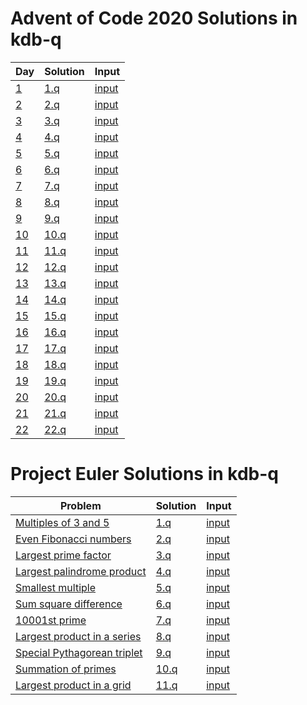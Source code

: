 # Advent of Code 2020 Solutions in kdb-q

Day | Solution | Input
 --- | --- | ---
[1](https://adventofcode.com/2020/day/1) | [1.q](aoc2020/1.q) | [input](aoc2020/inputs/1.txt)
[2](https://adventofcode.com/2020/day/2) | [2.q](aoc2020/2.q) | [input](aoc2020/inputs/2.txt)
[3](https://adventofcode.com/2020/day/3) | [3.q](aoc2020/3.q) | [input](aoc2020/inputs/3.txt)
[4](https://adventofcode.com/2020/day/4) | [4.q](aoc2020/4.q) | [input](aoc2020/inputs/4.txt)
[5](https://adventofcode.com/2020/day/5) | [5.q](aoc2020/5.q) | [input](aoc2020/inputs/5.txt)
[6](https://adventofcode.com/2020/day/6) | [6.q](aoc2020/6.q) | [input](aoc2020/inputs/6.txt)
[7](https://adventofcode.com/2020/day/7) | [7.q](aoc2020/7.q) | [input](aoc2020/inputs/7.txt)
[8](https://adventofcode.com/2020/day/8) | [8.q](aoc2020/8.q) | [input](aoc2020/inputs/8.txt)
[9](https://adventofcode.com/2020/day/9) | [9.q](aoc2020/9.q) | [input](aoc2020/inputs/9.txt)
[10](https://adventofcode.com/2020/day/10) | [10.q](aoc2020/10.q) | [input](aoc2020/inputs/10.txt)
[11](https://adventofcode.com/2020/day/11) | [11.q](aoc2020/11.q) | [input](aoc2020/inputs/11.txt)
[12](https://adventofcode.com/2020/day/12) | [12.q](aoc2020/12.q) | [input](aoc2020/inputs/12.txt)
[13](https://adventofcode.com/2020/day/13) | [13.q](aoc2020/13.q) | [input](aoc2020/inputs/13.txt)
[14](https://adventofcode.com/2020/day/14) | [14.q](aoc2020/14.q) | [input](aoc2020/inputs/14.txt)
[15](https://adventofcode.com/2020/day/15) | [15.q](aoc2020/15.q) | [input](aoc2020/inputs/15.txt)
[16](https://adventofcode.com/2020/day/16) | [16.q](aoc2020/16.q) | [input](aoc2020/inputs/16.txt)
[17](https://adventofcode.com/2020/day/17) | [17.q](aoc2020/17.q) | [input](aoc2020/inputs/17.txt)
[18](https://adventofcode.com/2020/day/18) | [18.q](aoc2020/18.q) | [input](aoc2020/inputs/18.txt)
[19](https://adventofcode.com/2020/day/19) | [19.q](aoc2020/19.q) | [input](aoc2020/inputs/19.txt)
[20](https://adventofcode.com/2020/day/20) | [20.q](aoc2020/20.q) | [input](aoc2020/inputs/20.txt)
[21](https://adventofcode.com/2020/day/21) | [21.q](aoc2020/21.q) | [input](aoc2020/inputs/21.txt)
[22](https://adventofcode.com/2020/day/22) | [22.q](aoc2020/22.q) | [input](aoc2020/inputs/22.txt)
# Project Euler Solutions in kdb-q

Problem | Solution | Input
 --- | --- | ---
[Multiples of 3 and 5](https://projecteuler.net/problem=1) | [1.q](q/1.q) | [input](q/inputs/1.txt)
[Even Fibonacci numbers](https://projecteuler.net/problem=2) | [2.q](q/2.q) | [input](q/inputs/2.txt)
[Largest prime factor](https://projecteuler.net/problem=3) | [3.q](q/3.q) | [input](q/inputs/3.txt)
[Largest palindrome product](https://projecteuler.net/problem=4) | [4.q](q/4.q) | [input](q/inputs/4.txt)
[Smallest multiple](https://projecteuler.net/problem=5) | [5.q](q/5.q) | [input](q/inputs/5.txt)
[Sum square difference](https://projecteuler.net/problem=6) | [6.q](q/6.q) | [input](q/inputs/6.txt)
[10001st prime](https://projecteuler.net/problem=7) | [7.q](q/7.q) | [input](q/inputs/7.txt)
[Largest product in a series](https://projecteuler.net/problem=8) | [8.q](q/8.q) | [input](q/inputs/8.txt)
[Special Pythagorean triplet](https://projecteuler.net/problem=9) | [9.q](q/9.q) | [input](q/inputs/9.txt)
[Summation of primes](https://projecteuler.net/problem=10) | [10.q](q/10.q) | [input](q/inputs/10.txt)
[Largest product in a grid](https://projecteuler.net/problem=11) | [11.q](q/11.q) | [input](q/inputs/11.txt)
